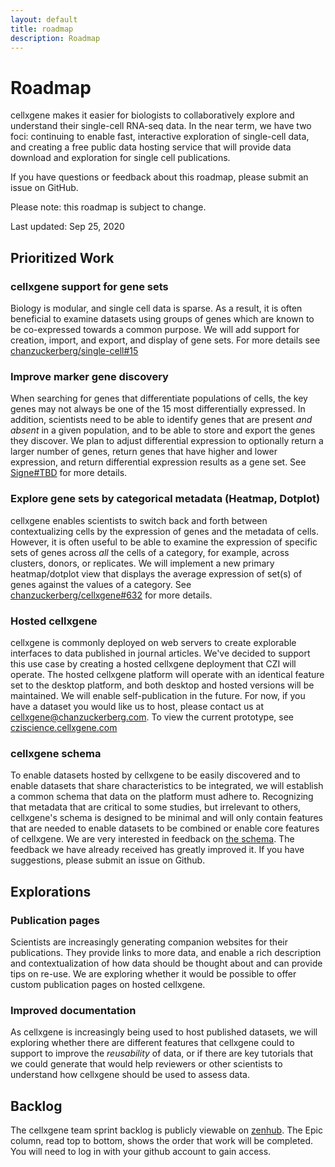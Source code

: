 ```yaml
---
layout: default
title: roadmap
description: Roadmap
---
```


# Roadmap

cellxgene makes it easier for biologists to collaboratively explore and understand their single-cell RNA-seq data.
In the near term, we have two foci: continuing to enable fast, interactive exploration of single-cell data, and creating a free public data hosting service that will provide data download and exploration for single cell publications.

If you have questions or feedback about this roadmap, please submit an issue on GitHub.

Please note: this roadmap is subject to change.

Last updated: Sep 25, 2020

## Prioritized Work

### cellxgene support for gene sets
Biology is modular, and single cell data is sparse. 
As a result, it is often beneficial to examine datasets using groups of genes which are known to be co-expressed towards a common purpose. 
We will add support for creation, import, and export, and display of gene sets. For more details see [chanzuckerberg/single-cell#15](https://github.com/chanzuckerberg/single-cell/issues/15) 

### Improve marker gene discovery
When searching for genes that differentiate populations of cells, the key genes may not always be one of the 15 most 
differentially expressed. In addition, scientists need to be able to identify genes that are present _and absent_ in a
given population, and to be able to store and export the genes they discover. We plan to adjust differential expression 
to optionally return a larger number of genes, return genes that have higher and lower expression, and return 
differential expression results as a gene set. See [Signe#TBD]() for more details.

### Explore gene sets by categorical metadata (Heatmap, Dotplot) 
cellxgene enables scientists to switch back and forth between contextualizing cells by the expression of genes and the metadata of cells. 
However, it is often useful to be able to examine the expression of specific sets of genes across _all_ the cells of a category, for example, across clusters, donors, or replicates. We will implement a new primary heatmap/dotplot view that displays the average expression of set(s) of genes against the values of a category. See [chanzuckerberg/cellxgene#632](https://github.com/chanzuckerberg/cellxgene/issues/632) for more details.  

### Hosted cellxgene
cellxgene is commonly deployed on web servers to create explorable interfaces to data published in journal articles. 
We've decided to support this use case by creating a hosted cellxgene deployment that CZI will operate. 
The hosted cellxgene platform will operate with an identical feature set to the desktop platform, and both desktop and hosted versions will be maintained. 
We will enable self-publication in the future. For now, if you have a dataset you would like us to host, please contact us at [cellxgene@chanzuckerberg.com](mailto:cellxgene@chanzuckerberg.com). To view the current prototype, see [cziscience.cellxgene.com](https://cellxgene.cziscience.com) 

### cellxgene schema
To enable datasets hosted by cellxgene to be easily discovered and to enable datasets that share characteristics to be integrated, we will establish a common schema that data on the platform must adhere to. 
Recognizing that metadata that are critical to some studies, but irrelevant to others, cellxgene's schema is designed to be minimal and will only contain features that are needed to enable datasets to be combined or enable core features of cellxgene.
We are very interested in feedback on [the schema](https://github.com/chanzuckerberg/corpora-data-portal/blob/main/backend/schema/corpora_schema.md). 
The feedback we have already received has greatly improved it. 
If you have suggestions, please submit an issue on Github. 

## Explorations

### Publication pages
Scientists are increasingly generating companion websites for their publications. They provide links to more data, and 
enable a rich description and contextualization of how data should be thought about and can provide tips on re-use. 
We are exploring whether it would be possible to offer custom publication pages on hosted cellxgene. 

### Improved documentation
As cellxgene is increasingly being used to host published datasets, we will exploring whether there are different 
features that cellxgene could to support to improve the _reusability_ of data, or if there are key tutorials that we could 
 generate that would help reviewers or other scientists to understand how cellxgene should be used to assess data. 
 
## Backlog
The cellxgene team sprint backlog is publicly viewable on [zenhub](https://app.zenhub.com/workspaces/single-cell-5e2a191dad828d52cc78b028/board?labels=epic&repos=105615409,228681195,245246384,280546849&showPipelineDescriptions=false&showReleases=false). 
The Epic column, read top to bottom, shows the order that work will be completed. 
You will need to log in with your github account to gain access. 
